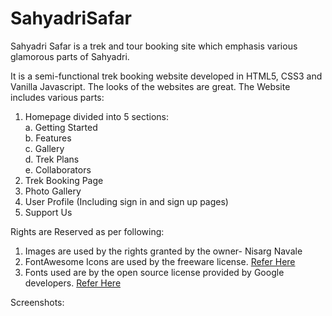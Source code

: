 # SahyadriSafar
Sahyadri Safar is a trek and tour booking site which emphasis various glamorous parts of Sahyadri.

It is a semi-functional trek booking website developed in HTML5, CSS3 and Vanilla Javascript. The looks of the websites are great.
The Website includes various parts:

1. Homepage divided into 5 sections:<br/>
  a. Getting Started <br/>
  b. Features <br/>
  c. Gallery <br/>
  d. Trek Plans <br/>
  e. Collaborators <br/>
2. Trek Booking Page
3. Photo Gallery
4. User Profile (Including sign in and sign up pages)
5. Support Us

Rights are Reserved as per following:
  1. Images are used by the rights granted by the owner- Nisarg Navale
  2. FontAwesome Icons are used by the freeware license. <a target="_blank" href="https://fontawesome.com/license/free" >Refer Here</a>
  3. Fonts used are by the open source license provided by Google developers. <a target="_blank" href="https://developers.google.com/fonts" >Refer Here</a>

Screenshots: <br />
